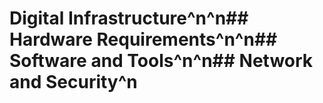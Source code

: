 # Digital Infrastructure^n^n## Hardware Requirements^n^n## Software and Tools^n^n## Network and Security^n 
